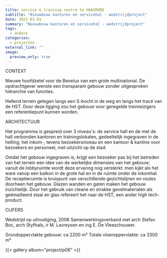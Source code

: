 ```yaml
---
title: service & training centre te HAASRODE
subtitle: "Nieuwbouw kantoren en servicehal - wedstrijdproject"
date: 2022-01-01
summary: "Nieuwbouw kantoren en servicehal - wedstrijdproject"
tags:
  - andere
categories:
  - projecten
external_link: ""
image:
  preview_only: true
---
```

<div class="row mt-4">
<div class="col-md-4 mb-3">
CONTEXT

Nieuwe hoofdzetel voor de Benelux van een grote multinational.
De opdrachtgever wenste een transparant gebouw zonder uitgesproken hiërarchie van functies.

Hellend terrein gelegen langs een S-bocht in de weg en langs het tracé van de HST. Door deze ligging zou het gebouw voor geregelde treinreizigers een referentiepunt kunnen worden.

ARCHITECTUUR

Het programma is gespreid over 3 niveau's: de service hall en de met de hall verbonden kantoren en trainingslokalen, gedeeltelijk ingegraven in de helling; het inkom-, tevens bezoekersniveau en een kantoor & kantine voor bezoekers en personeel, met uitzicht op de stad.

Omdat het gebouw ingegraven is, krijgt een bezoeker pas bij het betreden van het terrein een idee van de werkelijke dimensies van het gebouw; vanuit de lobbyruimte wordt deze ervaring nog versterkt: men kijkt als het ware vanop een balkon in de grote hal en in de ruimte onder de inkomhal. De receptieruimte is kruispunt van verschillende gezichtslijnen en routes doorheen het gebouw. Glazen wanden en gaten maken het gebouw inzichtelijk. Door het gebruik van cleane en strakke gevelmaterialen als geëmailleerd staal en glas refereert het naar de HST, een ander high tech-product.

CIJFERS

Wedstrijd op uitnodiging, 2006
Samenwerkingsverband met arch Stefan Boc, arch Styfhals, ir M. Lavreysen en ing E. De Vleeschouwer.

Grondoppervlakte gebouw: ca 2200 m²
Totale vloeroppervlakte: ca 3300 m²
</div>  
<div class="col-md-8">
{{< gallery album="project/p06" >}}
</div>  
</div>
